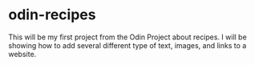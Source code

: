 # odin-recipes

This will be my first project from the Odin Project about recipes.
I will be showing how to add several different type of text, images, and links to a website.